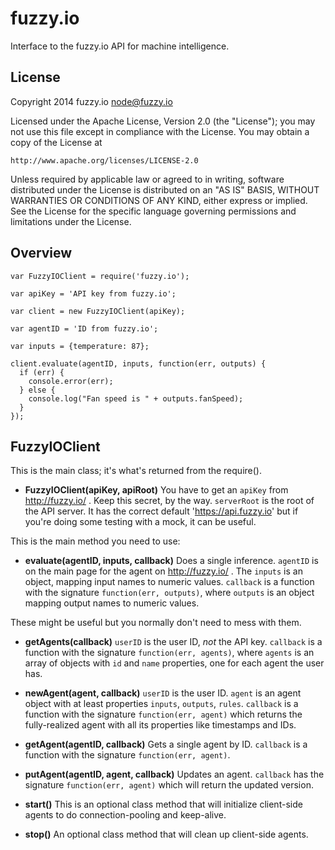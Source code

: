 fuzzy.io
========

Interface to the fuzzy.io API for machine intelligence.

License
-------

Copyright 2014 fuzzy.io <node@fuzzy.io>

Licensed under the Apache License, Version 2.0 (the "License");
you may not use this file except in compliance with the License.
You may obtain a copy of the License at

    http://www.apache.org/licenses/LICENSE-2.0

Unless required by applicable law or agreed to in writing, software
distributed under the License is distributed on an "AS IS" BASIS,
WITHOUT WARRANTIES OR CONDITIONS OF ANY KIND, either express or implied.
See the License for the specific language governing permissions and
limitations under the License.

Overview
--------

    var FuzzyIOClient = require('fuzzy.io');

    var apiKey = 'API key from fuzzy.io';

    var client = new FuzzyIOClient(apiKey);

    var agentID = 'ID from fuzzy.io';

    var inputs = {temperature: 87};

    client.evaluate(agentID, inputs, function(err, outputs) {
      if (err) {
        console.error(err);
      } else {
        console.log("Fan speed is " + outputs.fanSpeed);
      }
    });

FuzzyIOClient
--------------

This is the main class; it's what's returned from the require().

* **FuzzyIOClient(apiKey, apiRoot)** You have to get an `apiKey` from
  http://fuzzy.io/ . Keep this secret, by the way. `serverRoot` is the root of
  the API server. It has the correct default 'https://api.fuzzy.io' but if
  you're doing some testing with a mock, it can be useful.

This is the main method you need to use:

* **evaluate(agentID, inputs, callback)** Does a single inference.
  `agentID` is on the main page for the agent on http://fuzzy.io/ .
  The `inputs` is an object, mapping input names
  to numeric values. `callback` is a function with the signature
  `function(err, outputs)`, where `outputs` is an object mapping output names to
  numeric values.

These might be useful but you normally don't need to mess with them.

* **getAgents(callback)** `userID` is the user ID, *not* the API key.
  `callback` is a function with the signature `function(err, agents)`, where
  `agents` is an array of objects with `id` and `name` properties, one for
  each agent the user has.

* **newAgent(agent, callback)** `userID` is the user ID. `agent` is an
  agent object with at least properties `inputs`, `outputs`, `rules`. `callback`
  is a function with the signature `function(err, agent)` which returns the
  fully-realized agent with all its properties like timestamps and IDs.

* **getAgent(agentID, callback)** Gets a single agent by ID. `callback` is a
  function with the signature `function(err, agent)`.

* **putAgent(agentID, agent, callback)** Updates an agent. `callback` has the
  signature `function(err, agent)` which will return the updated version.

* **start()** This is an optional class method that will initialize client-side
  agents to do connection-pooling and keep-alive.

* **stop()** An optional class method that will clean up client-side agents.
